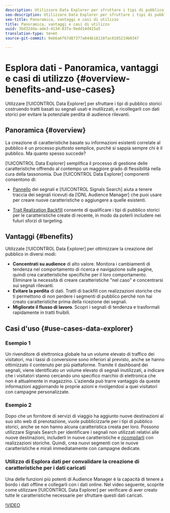 ```yaml
---
description: Utilizzare Data Explorer per sfruttare i tipi di pubblico storici creando tratti basati su segnali usati e inutilizzati e ricollegandoli con dati storici per evitare potenziali perdite di audience rilevanti.
seo-description: Utilizzare Data Explorer per sfruttare i tipi di pubblico storici creando tratti basati su segnali usati e inutilizzati e ricollegandoli con dati storici per evitare potenziali perdite di audience rilevanti.
seo-title: Panoramica, vantaggi e casi di utilizzo
title: Panoramica, vantaggi e casi di utilizzo
uuid: 3bd32d4a-ade3-413d-837a-9edd14d415a5
translation-type: tm+mt
source-git-commit: 0eb6a6f67d87377a044b18118fac0185219b0347

---
```



# Esplora dati - Panoramica, vantaggi e casi di utilizzo {#overview-benefits-and-use-cases}

Utilizzare [!UICONTROL Data Explorer] per sfruttare i tipi di pubblico storici costruendo tratti basati su segnali usati e inutilizzati, e ricollegarli con dati storici per evitare la potenziale perdita di audience rilevanti.

## Panoramica {#overview}

La creazione di caratteristiche basate su informazioni esistenti correlate al pubblico è un processo piuttosto semplice, purché si sappia sempre chi è il pubblico. Ma quanto spesso succede?

[!UICONTROL Data Explorer] semplifica il processo di gestione delle caratteristiche offrendo al contempo un maggiore grado di flessibilità nella cura della tassonomia. Due [!UICONTROL Data Explorer] componenti consentono di:

* [Pannello](../../features/data-explorer/data-explorer-signals-dashboard.md) dei segnali e [!UICONTROL Signals Search] aiuta a tenere traccia dei segnali ricevuti da [!DNL Audience Manager] che puoi usare per creare nuove caratteristiche o aggiungere a quelle esistenti.

* [Trait Realization Backfill](../../features/data-explorer/data-explorer-trait-backfill.md) consente di qualificare i tipi di pubblico storici per le caratteristiche create di recente, in modo da poterli includere nei futuri sforzi di targeting.

## Vantaggi {#benefits}

Utilizzate [!UICONTROL Data Explorer] per ottimizzare la creazione del pubblico in diversi modi:

* **Concentrati su audience** di alto valore. Monitora i cambiamenti di tendenza nel comportamento di ricerca e navigazione sulle pagine, quindi crea caratteristiche specifiche per il loro comportamento. Eliminare la necessità di creare caratteristiche "nel caso" e concentrarsi sui segnali rilevanti.
* **Evitare la perdita** di dati. Tratti di backfill con realizzazioni storiche che ti permettono di non perdere i segmenti di pubblico perché non hai creato caratteristiche prima della ricezione dei segnali.
* **Migliorate il flusso di lavoro**. Scopri i segnali di tendenza e trasformali rapidamente in tratti fruibili.

## Casi d'uso {#use-cases-data-explorer}

### Esempio 1

Un rivenditore di elettronica globale ha un volume elevato di traffico dei visitatori, ma i tassi di conversione sono inferiori al previsto, anche se hanno ottimizzato il contenuto per più piattaforme. Tramite il dashboard [](../../features/data-explorer/data-explorer-signals-dashboard.md)dei segnali, viene identificato un volume elevato di segnali inutilizzati, a indicare che i visitatori stanno cercando uno specifico marchio di elettronica che non è attualmente in magazzino. L'azienda può trarre vantaggio da queste informazioni aggiornando le proprie azioni e rivolgendosi a quei visitatori con campagne personalizzate.

### Esempio 2

Dopo che un fornitore di servizi di viaggio ha aggiunto nuove destinazioni al suo sito web di prenotazione, vuole pubblicizzarle per i tipi di pubblico storici, anche se non hanno alcuna caratteristica creata per loro. Possono utilizzare Signals Search per identificare i segnali non utilizzati relativi alle nuove destinazioni, includerli in nuove caratteristiche e [ricompilarli](../../features/data-explorer/data-explorer-trait-backfill.md) con realizzazioni storiche. Quindi, crea nuovi segmenti con le nuove caratteristiche e mirali immediatamente con campagne dedicate.

### Utilizzo di Esplora dati per convalidare la creazione di caratteristiche per i dati caricati

Una delle funzioni più potenti di Audience Manager è la capacità di tenere a bordo i dati offline e collegarli con i dati online. Nel video seguente, scoprite come utilizzare [!UICONTROL Data Explorer] per verificare di aver creato tutte le caratteristiche necessarie per sfruttare questi dati caricati.

[!VIDEO](https://video.tv.adobe.com/v/25149/?captions=ita)